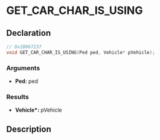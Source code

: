 # GET_CAR_CHAR_IS_USING

## Declaration
```cpp
// 0x1B067237
void GET_CAR_CHAR_IS_USING(Ped ped, Vehicle* pVehicle);
```

### Arguments
- **Ped:** ped

### Results
- **Vehicle\*:** pVehicle

## Description
